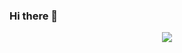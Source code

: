 ### Hi there 👋
 <p align="center"><img src="https://serving.photos.photobox.com/35122976df0396d7083c6f19bcab006a30f99c5eb348e733ee48352d05f17e66bf5e4613.jpg" /><p>
